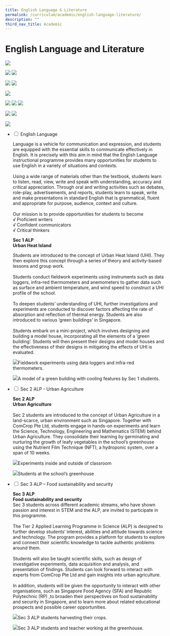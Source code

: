 ```yaml
---
title: English Language & Literature
permalink: /curriculum/academic/english-language-literature/
description: ""
third_nav_title: Academic
---
```

# **English Language and Literature**

![](/images/English-Language-N-Literature-2048x1463.jpg)

![](/images/b-e1581293936471-1024x561.jpg)
![](/images/Photo-2-Reading-daily-1024x498.jpg)


![](/images/c-1024x570.jpg)
![](/images/d-1024x600.jpg)

![](/images/Photo-3-Variety-of-books-and-magazines-1024x498.jpg)

![](/images/2021D-1024x640.jpg)
![](/images/2021C-1024x683.png)
![](/images/2021B-1024x657.png)

![](/images/Photo-4-Chorale-reading-1024x497.jpg)
![](/images/2021A-1024x649.jpg)

![](/images/Photo-5-Poetry-Slam.png)


<ul class="jekyllcodex_accordion">
  <li>
    <input type="checkbox" id="accordion1">
    <label for="accordion1">English Language</label>
    <div>
			<p>Language is a vehicle for communication and expression, and students are equipped with the essential skills to communicate effectively in English. It is precisely with this aim in mind that the English Language instructional programme provides many opportunities for students to use English in a variety of situations and contexts.<br><br>Using a wide range of materials other than the textbook, students learn to listen, read, view, write and speak with understanding, accuracy and critical appreciation. Through oral and writing activities such as debates, role-play, advertisements, and reports, students learn to speak, write and make presentations in standard English that is grammatical, fluent and appropriate for purpose, audience, context and culture.<br><br>Our mission is to provide opportunities for students to become<br>√   Proficient writers<br>√   Confident communicators<br>√   Critical thinkers
			<p><b>Sec 1 ALP<br>Urban Heat Island</b></p>
			<p>Students are introduced to the concept of Urban Heat Island (UHI). They then explore this concept through a series of theory and activity-based lessons and group work.<br><br>Students conduct fieldwork experiments using instruments such as data loggers, infra-red thermometers and anemometers to gather data such as surface and ambient temperature, and wind speed to construct a UHI profile of the school.<br><br>To deepen students’ understanding of UHI, further investigations and experiments are conducted to discover factors affecting the rate of absorption and reflection of thermal energy.  Students are also introduced to various ‘green buildings’ in Singapore.<br><br>Students embark on a mini-project, which involves designing and building a model house, incorporating all the elements of a ‘green building’.  Students will then present their designs and model houses and the effectiveness of their designs in mitigating the effects of UHI is evaluated.</p>
			<p><img src="/images/Sec-1-ALP-Photo-1-1024x768.jpg">Fieldwork experiments using data loggers and infra-red thermometers.</p>
			<p><img src="/images/Sec-1-ALP-Photo-2.jpeg">A model of a green building with cooling features by Sec 1 students.</p>
    </div>
	</li>
	  <li>
    <input type="checkbox" id="accordion2">
    <label for="accordion2">Sec 2 ALP - Urban Agriculture</label>
    <div>
			<p><b>Sec 2 ALP<br>Urban Agriculture</b><br><br>Sec 2 students are introduced to the concept of Urban Agriculture in a land-scarce, urban environment such as Singapore.  Together with ComCrop Pte Ltd, students engage in hands-on experiments and learn the Science, Technology, Engineering and Mathematics (STEM) behind Urban Agriculture. They consolidate their learning by germinating and nurturing the growth of leafy vegetables in the school’s greenhouse using the Nutrient Film Technique (NFT), a hydroponic system, over a span of 10 weeks.</p>
			<p><img src="/images/Sec-2-ALP-Photo-3.jpg">Experiments inside and outside of classroom</p>
			<p><img src="/images/Sec-2-ALP-Photo-4-768x1024.jpg">Students at the school’s greenhouse</p>
    </div>
	</li>
		  <li>
    <input type="checkbox" id="accordion3">
    <label for="accordion3">Sec 3 ALP – Food sustainability and security</label>
    <div>
			<p><b>Sec 3 ALP<br>Food sustainability and security</b><br>Sec 3 students across different academic streams, who have shown passion and interest in STEM and the ALP, are invited to participate in this programme.<br><br>The Tier 2 Applied Learning Programme in Science (ALP) is designed to further develop students’ interest, abilities and attitude towards science and technology. The program provides a platform for students to explore and connect their scientific knowledge to tackle authentic problems around them.<br><br>Students will also be taught scientific skills, such as design of investigative experiments, data acquisition and analysis, and presentation of findings. Students can look forward to interact with experts from ComCrop Pte Ltd and gain insights into urban agriculture.<br><br>In addition, students will be given the opportunity to interact with other organisations, such as Singapore Food Agency (SFA) and Republic Polytechnic (RP) ,to broaden their perspectives on food sustainability and security in Singapore, and to learn more about related educational prospects and possible career opportunities.</p>
			<p><img src="/images/Sec-3-ALP-Photo-5-1024x768.jpg">Sec 3 ALP students harvesting their crops.</p>
			<p><img src="/images/Sec-3-ALP-Photo-6-1024x768.jpg">Sec 3 ALP students and teacher working at the greenhouse.</p>
    </div>
	</li>
	</ul>